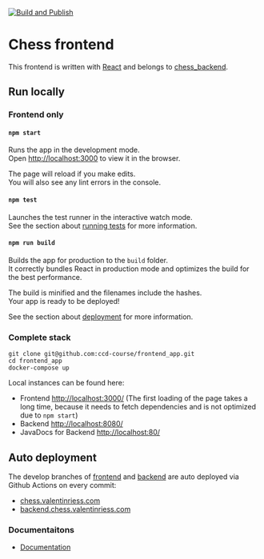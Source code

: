 [![Build and Publish](https://github.com/ccd-course/frontend_app/actions/workflows/main.yml/badge.svg)](https://github.com/ccd-course/frontend_app/actions/workflows/main.yml)

# Chess frontend

This frontend is written with [React](https://reactjs.org/) and belongs to [chess_backend](https://github.com/ccd-course/chess_backend).

## Run locally

### Frontend only

#### `npm start`

Runs the app in the development mode.\
Open [http://localhost:3000](http://localhost:3000) to view it in the browser.

The page will reload if you make edits.\
You will also see any lint errors in the console.

#### `npm test`

Launches the test runner in the interactive watch mode.\
See the section about [running tests](https://facebook.github.io/create-react-app/docs/running-tests) for more information.

#### `npm run build`

Builds the app for production to the `build` folder.\
It correctly bundles React in production mode and optimizes the build for the best performance.

The build is minified and the filenames include the hashes.\
Your app is ready to be deployed!

See the section about [deployment](https://facebook.github.io/create-react-app/docs/deployment) for more information.

### Complete stack
```
git clone git@github.com:ccd-course/frontend_app.git
cd frontend_app
docker-compose up
```
Local instances can be found here:
- Frontend [http://localhost:3000/](http://localhost:3000/)
  (The first loading of the page takes a long time, because it needs to fetch dependencies and is not optimized due to `npm start`)
- Backend [http://localhost:8080/](http://localhost:8080/)
- JavaDocs for Backend [http://localhost:80/](http://localhost:80/)

## Auto deployment

The develop branches of [frontend](https://github.com/ccd-course/frontend_app) and [backend](https://github.com/ccd-course/chess_backend) are auto deployed via Github Actions on every commit:

- [chess.valentinriess.com](https://chess.valentinriess.com)
- [backend.chess.valentinriess.com](https://backend.chess.valentinriess.com)

### Documentaitons

- [Documentation](https://ccd-course.github.io/frontend_app/index.html)
